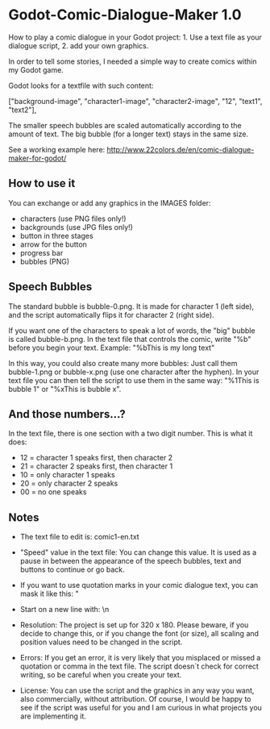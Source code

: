 # Godot-Comic-Dialogue-Maker 1.0

How to play a comic dialogue in your Godot project: 1. Use a text file as your dialogue script, 2. add your own graphics.

In order to tell some stories, I needed a simple way to create comics within my Godot game. 

Godot looks for a textfile with such content:

["background-image", "character1-image", "character2-image", "12", "text1", "text2"],

The smaller speech bubbles are scaled automatically according to the amount of text. 
The big bubble (for a longer text) stays in the same size.

See a working example here: http://www.22colors.de/en/comic-dialogue-maker-for-godot/


How to use it
------------------

You can exchange or add any graphics in the IMAGES folder:

- characters (use PNG files only!)
- backgrounds (use JPG files only!)
- button in three stages
- arrow for the button
- progress bar
- bubbles (PNG)


Speech Bubbles
--------------

The standard bubble is bubble-0.png. It is made for character 1 (left side), and the script automatically flips it for character 2 (right side).	

If you want one of the characters to speak a lot of words, the "big" bubble is called bubble-b.png. In the text file that controls the comic, write "%b" before you begin your text. Example: "%bThis is my long text"

In this way, you could also create many more bubbles: Just call them bubble-1.png or bubble-x.png (use one character after the hyphen). In your text file you can then tell the script to use them in the same way: "%1This is bubble 1" or "%xThis is bubble x".


And those numbers...?
----------------------------
In the text file, there is one section with a two digit number. This is what it does:

* 12 = character 1 speaks first, then character 2
* 21 = character 2 speaks first, then character 1
* 10 = only character 1 speaks 
* 20 = only character 2 speaks 
* 00 = no one speaks


Notes
------------
- The text file to edit is: comic1-en.txt
 
- "Speed" value in the text file: You can change this value. It is used as a pause in between the appearance of the speech bubbles, text and buttons to continue or go back.

-  If you want to use quotation marks in your comic dialogue text, you can mask it like this: \"

-  Start on a new line with: \n

- Resolution: The project is set up for 320 x 180. Please beware, if you decide to change this, or if you change the font (or size), all scaling and position values need to be changed in the script.

- Errors: If you get an error, it is very likely that you misplaced or missed a quotation or comma in the text file. The script doesn´t check for correct writing, so be careful when you create your text.

- License: You can use the script and the graphics in any way you want, also commercially, without attribution. 
Of course, I would be happy to see if the script was useful for you and I am curious in what projects you are implementing it. 

